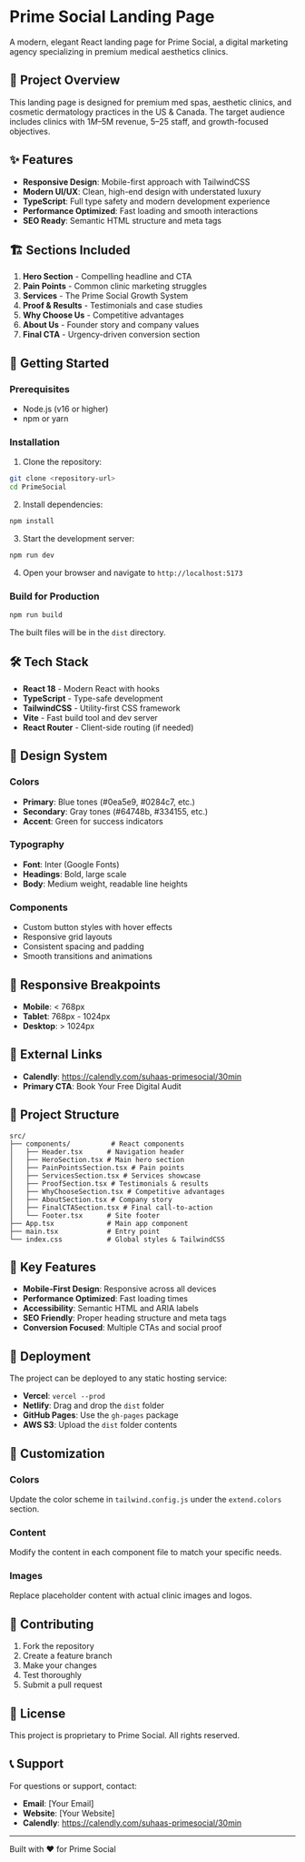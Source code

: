 # Prime Social Landing Page

A modern, elegant React landing page for Prime Social, a digital marketing agency specializing in premium medical aesthetics clinics.

## 🎯 Project Overview

This landing page is designed for premium med spas, aesthetic clinics, and cosmetic dermatology practices in the US & Canada. The target audience includes clinics with $1M–$5M revenue, 5–25 staff, and growth-focused objectives.

## ✨ Features

- **Responsive Design**: Mobile-first approach with TailwindCSS
- **Modern UI/UX**: Clean, high-end design with understated luxury
- **TypeScript**: Full type safety and modern development experience
- **Performance Optimized**: Fast loading and smooth interactions
- **SEO Ready**: Semantic HTML structure and meta tags

## 🏗️ Sections Included

1. **Hero Section** - Compelling headline and CTA
2. **Pain Points** - Common clinic marketing struggles
3. **Services** - The Prime Social Growth System
4. **Proof & Results** - Testimonials and case studies
5. **Why Choose Us** - Competitive advantages
6. **About Us** - Founder story and company values
7. **Final CTA** - Urgency-driven conversion section

## 🚀 Getting Started

### Prerequisites

- Node.js (v16 or higher)
- npm or yarn

### Installation

1. Clone the repository:
```bash
git clone <repository-url>
cd PrimeSocial
```

2. Install dependencies:
```bash
npm install
```

3. Start the development server:
```bash
npm run dev
```

4. Open your browser and navigate to `http://localhost:5173`

### Build for Production

```bash
npm run build
```

The built files will be in the `dist` directory.

## 🛠️ Tech Stack

- **React 18** - Modern React with hooks
- **TypeScript** - Type-safe development
- **TailwindCSS** - Utility-first CSS framework
- **Vite** - Fast build tool and dev server
- **React Router** - Client-side routing (if needed)

## 🎨 Design System

### Colors
- **Primary**: Blue tones (#0ea5e9, #0284c7, etc.)
- **Secondary**: Gray tones (#64748b, #334155, etc.)
- **Accent**: Green for success indicators

### Typography
- **Font**: Inter (Google Fonts)
- **Headings**: Bold, large scale
- **Body**: Medium weight, readable line heights

### Components
- Custom button styles with hover effects
- Responsive grid layouts
- Consistent spacing and padding
- Smooth transitions and animations

## 📱 Responsive Breakpoints

- **Mobile**: < 768px
- **Tablet**: 768px - 1024px
- **Desktop**: > 1024px

## 🔗 External Links

- **Calendly**: https://calendly.com/suhaas-primesocial/30min
- **Primary CTA**: Book Your Free Digital Audit

## 📁 Project Structure

```
src/
├── components/          # React components
│   ├── Header.tsx      # Navigation header
│   ├── HeroSection.tsx # Main hero section
│   ├── PainPointsSection.tsx # Pain points
│   ├── ServicesSection.tsx # Services showcase
│   ├── ProofSection.tsx # Testimonials & results
│   ├── WhyChooseSection.tsx # Competitive advantages
│   ├── AboutSection.tsx # Company story
│   ├── FinalCTASection.tsx # Final call-to-action
│   └── Footer.tsx      # Site footer
├── App.tsx             # Main app component
├── main.tsx            # Entry point
└── index.css           # Global styles & TailwindCSS
```

## 🎯 Key Features

- **Mobile-First Design**: Responsive across all devices
- **Performance Optimized**: Fast loading times
- **Accessibility**: Semantic HTML and ARIA labels
- **SEO Friendly**: Proper heading structure and meta tags
- **Conversion Focused**: Multiple CTAs and social proof

## 🚀 Deployment

The project can be deployed to any static hosting service:

- **Vercel**: `vercel --prod`
- **Netlify**: Drag and drop the `dist` folder
- **GitHub Pages**: Use the `gh-pages` package
- **AWS S3**: Upload the `dist` folder contents

## 📝 Customization

### Colors
Update the color scheme in `tailwind.config.js` under the `extend.colors` section.

### Content
Modify the content in each component file to match your specific needs.

### Images
Replace placeholder content with actual clinic images and logos.

## 🤝 Contributing

1. Fork the repository
2. Create a feature branch
3. Make your changes
4. Test thoroughly
5. Submit a pull request

## 📄 License

This project is proprietary to Prime Social. All rights reserved.

## 📞 Support

For questions or support, contact:
- **Email**: [Your Email]
- **Website**: [Your Website]
- **Calendly**: https://calendly.com/suhaas-primesocial/30min

---

Built with ❤️ for Prime Social
